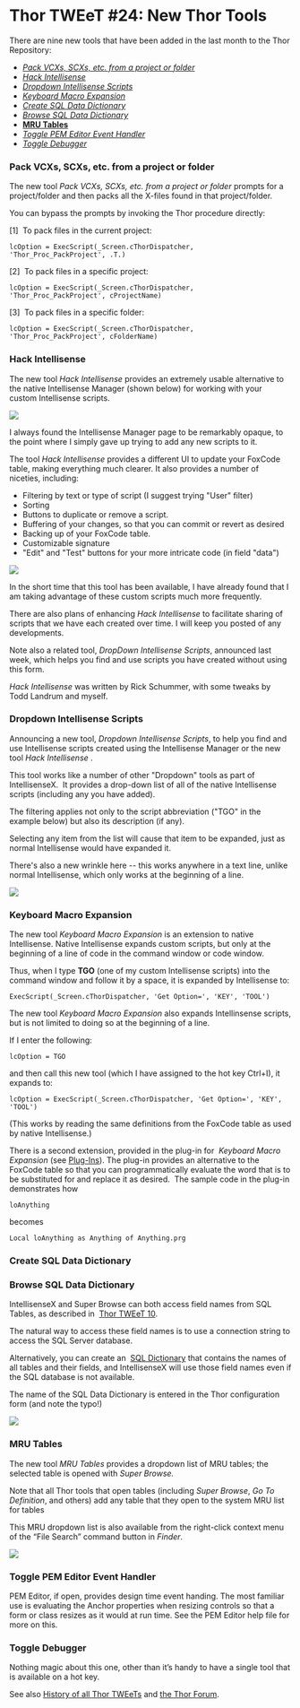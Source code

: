 ﻿Thor TWEeT #24: New Thor Tools
===

There are nine new tools that have been added in the last month to the Thor Repository:

*   _[Pack VCXs, SCXs, etc. from a project or folder](#T1)_
*   _[Hack Intellisense](#T2)_
*   _[Dropdown Intellisense Scripts](#T3)_
*   _[Keyboard Macro Expansion](#T4)_
*   _[Create SQL Data Dictionary](#T5)_
*   _[Browse SQL Data Dictionary](#T5)_
*   __[MRU Tables](#T9)__
*   _[Toggle PEM Editor Event Handler](#T8)_
*   _[Toggle Debugger](#T7)_

### <a name="T1"></a>Pack VCXs, SCXs, etc. from a project or folder

The new tool _Pack VCXs, SCXs, etc. from a project or folder_ prompts for a project/folder and then packs all the X-files found in that project/folder.

You can bypass the prompts by invoking the Thor procedure directly:

[1]  To pack files in the current project:

```foxpro
lcOption = ExecScript(_Screen.cThorDispatcher, 'Thor_Proc_PackProject', .T.)
```

[2]  To pack files in a specific project:

```foxpro
lcOption = ExecScript(_Screen.cThorDispatcher, 'Thor_Proc_PackProject', cProjectName)
```

[3]  To pack files in a specific folder:

```foxpro
lcOption = ExecScript(_Screen.cThorDispatcher, 'Thor_Proc_PackProject', cFolderName)
```


### <a name="T2"></a>Hack Intellisense

The new tool _Hack Intellisense_ provides an extremely usable alternative to the native Intellisense Manager (shown below) for working with your custom Intellisense scripts.

![](Images/Tweet24a.png)

I always found the Intellisense Manager page to be remarkably opaque, to the point where I simply gave up trying to add any new scripts to it. 

The tool _Hack Intellisense_ provides a different UI to update your FoxCode table, making everything much clearer. It also provides a number of niceties, including:

*   Filtering by text or type of script (I suggest trying "User" filter)
*   Sorting
*   Buttons to duplicate or remove a script.
*   Buffering of your changes, so that you can commit or revert as desired
*   Backing up of your FoxCode table.
*   Customizable signature
*   "Edit" and "Test" buttons for your more intricate code (in field "data")

![](Images/Tweet24b.png)

In the short time that this tool has been available, I have already found that I am taking advantage of these custom scripts much more frequently.

There are also plans of enhancing _Hack Intellisense_ to facilitate sharing of scripts that we have each created over time. I will keep you posted of any developments.

Note also a related tool, _DropDown Intellisense Scripts_, announced last week, which helps you find and use scripts you have created without using this form.

_Hack Intellisense_ was written by Rick Schummer, with some tweaks by Todd Landrum and myself.

### <a name="T3"></a>Dropdown Intellisense Scripts

Announcing a new tool, _Dropdown Intellisense Scripts_, to help you find and use Intellisense scripts created using the Intellisense Manager or the new tool _Hack Intellisense_ .

This tool works like a number of other "Dropdown" tools as part of IntellisenseX.  It provides a drop-down list of all of the native Intellisense scripts (including any you have added).  

The filtering applies not only to the script abbreviation ("TGO" in the example below) but also its description (if any). 

Selecting any item from the list will cause that item to be expanded, just as normal Intellisense would have expanded it.

There's also a new wrinkle here -- this works anywhere in a text line, unlike normal Intellisense, which only works at the beginning of a line.

![](Images/Tweet24c.png)

### <a name="T4"></a>Keyboard Macro Expansion

The new tool _Keyboard Macro Expansion_ is an extension to native Intellisense. Native Intellisense expands custom scripts, but only at the beginning of a line of code in the command window or code window.

Thus, when I type **TGO** (one of my custom Intellisense scripts) into the command window and follow it by a space, it is expanded by Intellisense to:

```foxpro
ExecScript(_Screen.cThorDispatcher, 'Get Option=', 'KEY', 'TOOL')
```

The new tool _Keyboard Macro Expansion_ also expands Intellinsense scripts, but is not limited to doing so at the beginning of a line.

If I enter the following:

```foxpro
lcOption = TGO
```

and then call this new tool (which I have assigned to the hot key Ctrl+I), it expands to:

```foxpro
lcOption = ExecScript(_Screen.cThorDispatcher, 'Get Option=', 'KEY', 'TOOL')
```
(This works by reading the same definitions from the FoxCode table as used by native Intellisense.)

There is a second extension, provided in the plug-in for  _Keyboard Macro Expansion_ (see [Plug-Ins](../Thor_add_plugins.md)). The plug-in provides an alternative to the FoxCode table so that you can programmatically evaluate the word that is to be substituted for and replace it as desired.  The sample code in the plug-in demonstrates how

```foxpro
loAnything
```
becomes

```foxpro
Local loAnything as Anything of Anything.prg
```
### <a name="T5"></a>Create SQL Data Dictionary

### <a name="T6"></a>Browse SQL Data Dictionary

IntellisenseX and Super Browse can both access field names from SQL Tables, as described in  [Thor TWEeT 10](Tweet_10.md).

The natural way to access these field names is to use a connection string to access the SQL Server database.

Alternatively, you can create an  [SQL Dictionary](Tweet_10.md#SQLDictionary) that contains the names of all tables and their fields, and IntellisenseX will use those field names even if the SQL database is not available. <!-- TBL: Check anchor -->


The name of the SQL Data Dictionary is entered in the Thor configuration form (and note the typo!)

![](Images/Tweet24d.png)

### <a name="T9"></a>MRU Tables

The new tool _MRU Tables_ provides a dropdown list of MRU tables; the selected table is opened with _Super Browse._

Note that all Thor tools that open tables (including _Super Browse_, _Go To Definition_, and others) add any table that they open to the system MRU list for tables

This MRU dropdown list is also available from the right-click context menu of the “File Search” command button in _Finder_.

![](Images/Tweet24e.png)

### <a name="T8"></a>Toggle PEM Editor Event Handler

PEM Editor, if open, provides design time event handing. The most familiar use is evaluating the Anchor properties when resizing controls so that a form or class resizes as it would at run time. See the PEM Editor help file for more on this.

### <a name="T7"></a>Toggle Debugger

Nothing magic about this one, other than it’s handy to have a single tool that is available on a hot key.

See also [History of all Thor TWEeTs](../TWEeTs.md) and [the Thor Forum](https://groups.google.com/forum/?fromgroups#!forum/FoxProThor).
